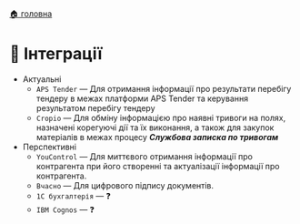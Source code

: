 ﻿[🏠 головна](../README.MD)

#  🔌 Інтеграції

- Актуальні
	- `APS Tender` — Для отримання інформації про результати перебігу тендеру в межах платформи APS Tender та керування результатом перебігу тендеру
	- `Cropio` — Для обміну інформацією про наявні тривоги на полях, назначені корегуючі дії та їх виконання, а також для закупок матеріалів в межах процесу ***Службова записка по тривогам***
- Перспективні
	- `YouControl` — Для миттєвого отримання інформації про контрагента при його створенні та актуалізації інформації про контрагента.
	- `Вчасно` — Для цифрового підпису документів.
	- `1С бухгалтерія` — ❓
	- `IBM Cognos` — ❓